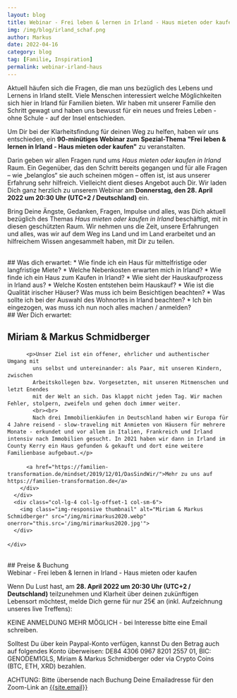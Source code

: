 ```yaml
---
layout: blog
title: Webinar - Frei leben & lernen in Irland - Haus mieten oder kaufen
img: /img/blog/irland_schaf.png
author: Markus
date: 2022-04-16
category: blog
tag: [Familie, Inspiration]
permalink: webinar-irland-haus
---
```


Aktuell häufen sich die Fragen, die man uns bezüglich des Lebens und Lernens in Irland stellt. Viele Menschen interessiert welche Möglichkeiten sich hier in Irland für Familien bieten. Wir haben mit unserer Familie den Schritt gewagt und haben uns bewusst für ein neues und freies Leben - ohne Schule - auf der Insel entschieden.

Um Dir bei der Klarheitsfindung für deinen Weg zu helfen, haben wir uns entschieden, ein **90-minütiges Webinar zum Spezial-Thema "Frei leben & lernen in Irland - Haus mieten oder kaufen"** zu veranstalten.

Darin geben wir allen Fragen rund ums *Haus mieten oder kaufen in Irland* Raum. Ein Gegenüber, das den Schritt bereits gegangen und für alle Fragen – wie „belanglos“ sie auch scheinen mögen –  offen ist, ist aus unserer Erfahrung sehr hilfreich. Vielleicht dient dieses Angebot auch Dir. Wir laden Dich ganz herzlich zu unserem Webinar am **Donnerstag, den 28. April 2022 um 20:30 Uhr (UTC+2 / Deutschland)** ein.

Bring Deine Ängste, Gedanken, Fragen, Impulse und alles, was Dich aktuell bezüglich des Themas *Haus mieten oder kaufen in Irland* beschäftigt, mit in diesen geschützten Raum. Wir nehmen uns die Zeit, unsere Erfahrungen und alles, was wir auf dem Weg ins Land und im Land erarbeitet und an hilfreichem Wissen angesammelt haben, mit Dir zu teilen.

<br>
## Was dich erwartet:
* Wie finde ich ein Haus für mittelfristige oder langfristige Miete?
* Welche Nebenkosten erwarten mich in Irland?
* Wie finde ich ein Haus zum Kaufen in Irland?
* Wie sieht der Hauskaufprozess in Irland aus?
* Welche Kosten entstehen beim Hauskauf?
* Wie ist die Qualität irischer Häuser? Was muss ich beim Besichtigen beachten?
* Was sollte ich bei der Auswahl des Wohnortes in Irland beachten?
* Ich bin eingezogen, was muss ich nun noch alles machen / anmelden?


<br>
## Wer Dich erwartet:

  <div class="container">
    <div class="row">
      <div class="col-lg-7">
        <h2 class="section-heading">Miriam & Markus Schmidberger</h2>
        <div class="lead">

          <p>Unser Ziel ist ein offener, ehrlicher und authentischer Umgang mit
            uns selbst und untereinander: als Paar, mit unseren Kindern, zwischen
            Arbeitskollegen bzw. Vorgesetzten, mit unseren Mitmenschen und letzt Enendes
            mit der Welt an sich. Das klappt nicht jeden Tag. Wir machen Fehler, stolpern, zweifeln und gehen doch immer weiter.
            <br><br>
            Nach drei Immobilienkäufen in Deutschland haben wir Europa für 4 Jahre reisend - slow-traveling mit Anmieten von Häusern für mehrere Monate - erkundet und vor allem in Italien, Frankreich und Irland intensiv nach Immobilien gesucht. In 2021 haben wir dann in Irland im County Kerry ein Haus gefunden & gekauft und dort eine weitere Familienbase aufgebaut.</p>

          <a href="https://familien-transformation.de/mindset/2019/12/01/DasSindWir/">Mehr zu uns auf https://familien-transformation.de</a>
        </div>
      </div>
      <div class="col-lg-4 col-lg-offset-1 col-sm-6">
        <img class="img-responsive thumbnail" alt="Miriam & Markus Schmidberger" src="/img/mirimarkus2020.webp" onerror="this.src='/img/mirimarkus2020.jpg'">
      </div>

    </div>
  </div>



<br>
## Preise & Buchung
<div class="panel panel-info">
<div class="panel-heading">Webinar - Frei leben & lernen in Irland - Haus mieten oder kaufen</div>
<div class="panel-body">
  <p>Wenn Du Lust hast, am <b>28. April 2022 um 20:30 Uhr (UTC+2 / Deutschland)</b> teilzunehmen und Klarheit über deinen zukünftigen Lebensort möchtest, melde Dich gerne für nur 25€ an (inkl. Aufzeichnung unseres live Treffens):</p>
  <p>KEINE ANMELDUNG MEHR MÖGLICH - bei Interesse bitte eine Email schreiben.</p>
  <p>Solltest Du über kein Paypal-Konto verfügen, kannst Du den Betrag auch auf folgendes Konto überweisen: DE84 4306 0967 8201 2557 01, BIC: GENODEM1GLS, Miriam & Markus Schmidberger oder via Crypto Coins (BTC, ETH, XRD) bezahlen.</p>

  ACHTUNG: Bitte übersende nach Buchung Deine Emailadresse für den Zoom-Link an <a href="mailto:{{site.email}}">{{site.email}}</a>
</div>
</div>
